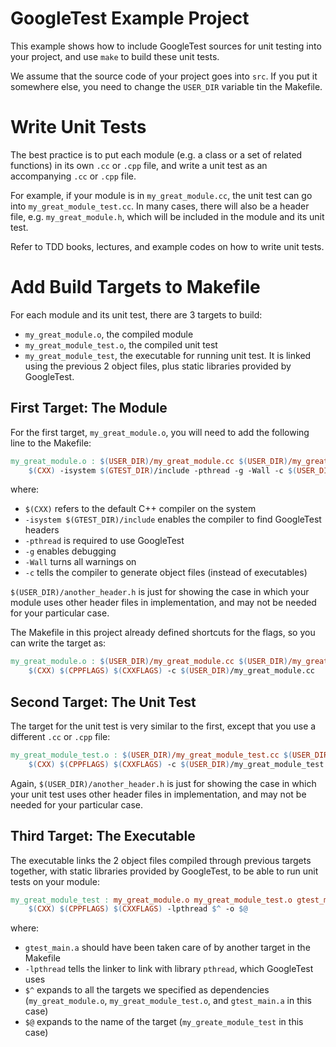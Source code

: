 GoogleTest Example Project
==========================

This example shows how to include GoogleTest sources for unit testing into your project, and use <code>make</code> to build these unit tests.

We assume that the source code of your project goes into <code>src</code>. If you put it somewhere else, you need to change the <code>USER_DIR</code> variable tin the Makefile.

# Write Unit Tests

The best practice is to put each module (e.g. a class or a set of related functions) in its own <code>.cc</code> or <code>.cpp</code> file, and write a unit test as an accompanying <code>.cc</code> or <code>.cpp</code> file.

For example, if your module is in <code>my_great_module.cc</code>, the unit test can go into <code>my_great_module_test.cc</code>.
In many cases, there will also be a header file, e.g. <code>my_great_module.h</code>, which will be included in the module and its unit test.

Refer to TDD books, lectures, and example codes on how to write unit tests.

# Add Build Targets to Makefile

For each module and its unit test, there are 3 targets to build:

* <code>my_great_module.o</code>, the compiled module
* <code>my_great_module_test.o</code>, the compiled unit test
* <code>my_great_module_test</code>, the executable for running unit test. It is linked using the previous 2 object files, plus static libraries provided by GoogleTest.

## First Target: The Module

For the first target, <code>my_great_module.o</code>, you will need to add the following line to the Makefile:

```makefile
my_great_module.o : $(USER_DIR)/my_great_module.cc $(USER_DIR)/my_great_module.h $(USER_DIR)/another_header.h $(GTEST_HEADERS)
    $(CXX) -isystem $(GTEST_DIR)/include -pthread -g -Wall -c $(USER_DIR)/my_great_module.cc
```

where:
- <code>$(CXX)</code> refers to the default C++ compiler on the system
- <code>-isystem $(GTEST_DIR)/include</code> enables the compiler to find GoogleTest headers
- <code>-pthread</code> is required to use GoogleTest
- <code>-g</code> enables debugging
- <code>-Wall</code> turns all warnings on
- <code>-c</code> tells the compiler to generate object files (instead of executables)

<code>$(USER_DIR)/another_header.h</code> is just for showing the case in which your module uses other header files in implementation, and may not be needed for your particular case.

The Makefile in this project already defined shortcuts for the flags, so you can write the target as:

```makefile
my_great_module.o : $(USER_DIR)/my_great_module.cc $(USER_DIR)/my_great_module.h $(USER_DIR)/another_header.h $(GTEST_HEADERS)
    $(CXX) $(CPPFLAGS) $(CXXFLAGS) -c $(USER_DIR)/my_great_module.cc
```

## Second Target: The Unit Test

The target for the unit test is very similar to the first, except that you use a different <code>.cc</code> or <code>.cpp</code> file:

```makefile
my_great_module_test.o : $(USER_DIR)/my_great_module_test.cc $(USER_DIR)/my_great_module.h $(USER_DIR)/another_header.h $(GTEST_HEADERS)
    $(CXX) $(CPPFLAGS) $(CXXFLAGS) -c $(USER_DIR)/my_great_module_test.cc
```
Again, <code>$(USER_DIR)/another_header.h</code> is just for showing the case in which your unit test uses other header files in implementation, and may not be needed for your particular case.

## Third Target: The Executable

The executable links the 2 object files compiled through previous targets together, with static libraries provided by GoogleTest, to be able to run unit tests on your module:

```makefile
my_great_module_test : my_great_module.o my_great_module_test.o gtest_main.a
    $(CXX) $(CPPFLAGS) $(CXXFLAGS) -lpthread $^ -o $@
```

where:
- <code>gtest_main.a</code> should have been taken care of by another target in the Makefile
- <code>-lpthread</code> tells the linker to link with library <code>pthread</code>, which GoogleTest uses
- <code>$^</code> expands to all the targets we specified as dependencies (<code>my_great_module.o</code>, <code>my_great_module_test.o</code>, and <code>gtest_main.a</code> in this case)
- <code>$@</code> expands to the name of the target (<code>my_greate_module_test</code> in this case)

